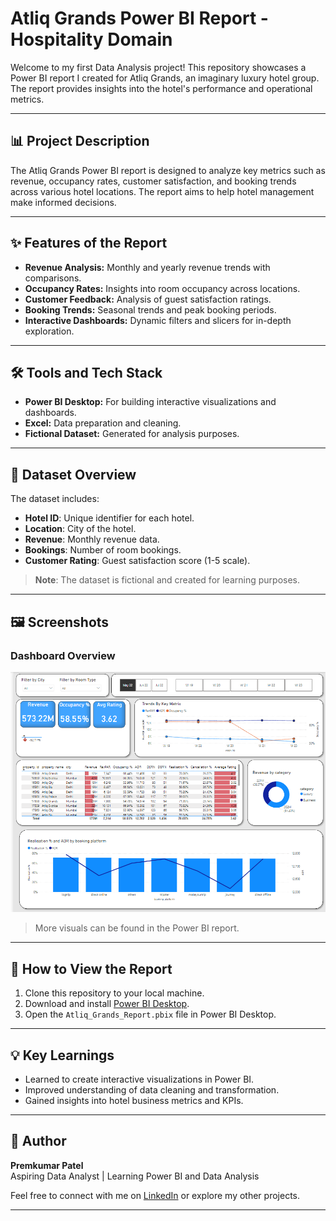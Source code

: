 # Atliq Grands Power BI Report - Hospitality Domain

Welcome to my first Data Analysis project! This repository showcases a Power BI report I created for Atliq Grands, an imaginary luxury hotel group. The report provides insights into the hotel's performance and operational metrics.

---

## 📊 Project Description

The Atliq Grands Power BI report is designed to analyze key metrics such as revenue, occupancy rates, customer satisfaction, and booking trends across various hotel locations. The report aims to help hotel management make informed decisions.

---

## ✨ Features of the Report

- **Revenue Analysis:** Monthly and yearly revenue trends with comparisons.
- **Occupancy Rates:** Insights into room occupancy across locations.
- **Customer Feedback:** Analysis of guest satisfaction ratings.
- **Booking Trends:** Seasonal trends and peak booking periods.
- **Interactive Dashboards:** Dynamic filters and slicers for in-depth exploration.

---

## 🛠️ Tools and Tech Stack

- **Power BI Desktop:** For building interactive visualizations and dashboards.
- **Excel:** Data preparation and cleaning.
- **Fictional Dataset:** Generated for analysis purposes.

---

## 📁 Dataset Overview

The dataset includes:
- **Hotel ID**: Unique identifier for each hotel.
- **Location**: City of the hotel.
- **Revenue**: Monthly revenue data.
- **Bookings**: Number of room bookings.
- **Customer Rating**: Guest satisfaction score (1-5 scale).

> **Note**: The dataset is fictional and created for learning purposes.

---

## 🖼️ Screenshots

### Dashboard Overview
![Dashboard Overview](images/dashboard_overview.png)

> More visuals can be found in the Power BI report.

---
## 🚀 How to View the Report

1. Clone this repository to your local machine.
2. Download and install [Power BI Desktop](https://powerbi.microsoft.com/).
3. Open the `Atliq_Grands_Report.pbix` file in Power BI Desktop.

---

## 💡 Key Learnings

- Learned to create interactive visualizations in Power BI.
- Improved understanding of data cleaning and transformation.
- Gained insights into hotel business metrics and KPIs.

---

## 📝 Author

**Premkumar Patel**  
Aspiring Data Analyst | Learning Power BI and Data Analysis

Feel free to connect with me on [LinkedIn](https://www.linkedin.com/in/premkumarpatel/) or explore my other projects.

---